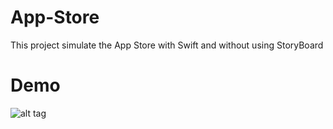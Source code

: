 # App-Store

This project simulate the App Store with Swift and without using StoryBoard


# Demo

![alt tag](https://github.com/jorgecasariego/App-Store/blob/master/demo/demoapp.gif)
